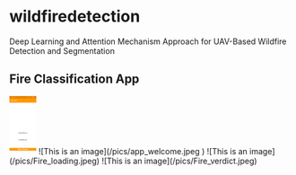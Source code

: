 # wildfiredetection
Deep Learning and Attention Mechanism Approach for UAV-Based Wildfire Detection and Segmentation
## Fire Classification App
<img src="/pics/app_welcome.jpeg" width="48">
![This is an image](/pics/app_welcome.jpeg )
![This is an image](/pics/Fire_loading.jpeg)
![This is an image](/pics/Fire_verdict.jpeg)
